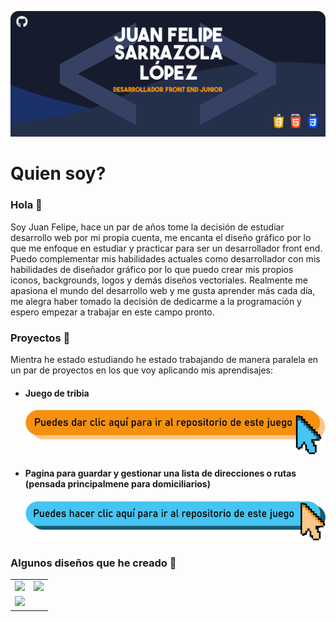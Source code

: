 ![Perfil-head-image](/images/profile/perfil-head.png)
# Quien soy? 
### Hola 👋
Soy Juan Felipe, hace un par de años tome la decisión de estudiar desarrollo web por mi propia cuenta, me encanta el diseño gráfico por lo que me enfoque en estudiar y practicar para ser un desarrollador front end. Puedo complementar mis habilidades actuales como desarrollador con mis habilidades de diseñador gráfico por lo que puedo crear mis propios iconos, backgrounds, logos y demás diseños vectoriales.
Realmente me apasiona el mundo del desarrollo web y me gusta aprender más cada día, me alegra haber tomado la decisión de dedicarme a la programación y espero empezar a trabajar en este campo pronto.

### Proyectos 📖
Mientra he estado estudiando he estado trabajando de manera paralela en un par de proyectos en los que voy aplicando mis aprendisajes:

+ #### Juego de tribia
  [![enlace naranja](/images/profile/enlace_naranja.png)](https://github.com/JFSarrazola/TribiaGame)
+ #### Pagina para guardar y gestionar una lista de direcciones o rutas (pensada principalmene para domiciliarios)
  [![enlace azul](/images/profile/enlace_azul.png)](https://github.com/JFSarrazola/app-de-direcciones/tree/develop)

### Algunos diseños que he creado 🎨
<table>
  <tr>
    <td>
      <a href="/images/myDesign/jason-St.png"></a>
      <image src="/images/myDesign/jason-St.png"></image>
    </td>
    <td>
      <a href="/images/myDesign/Robert-Dw.png"></a>
      <image src="/images/myDesign/Robert-Dw.png"></image>
    </td>
  </tr>
    <tr>
    <td>
      <a href="/images/myDesign/Logo-RocketWhale.png"></a>
      <image src="/images/myDesign/Logo-RocketWhale.png"></image>
    </td>
  </tr>
  
</table>

 

